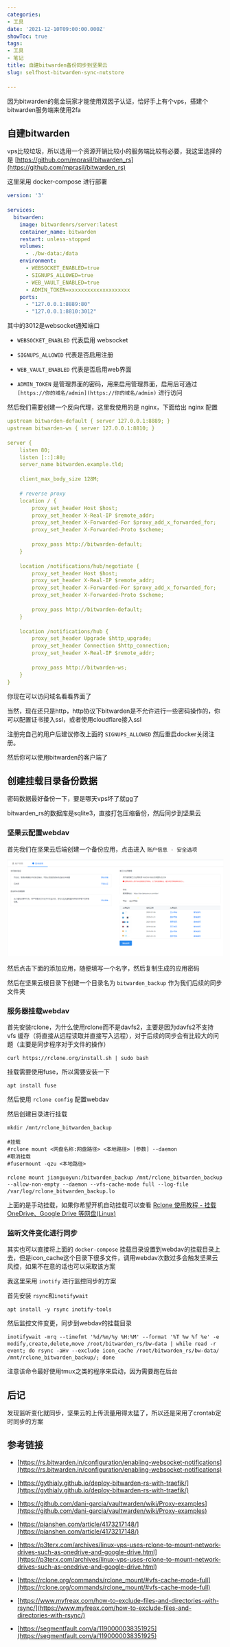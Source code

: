 ```yaml
---
categories:
- 工具
date: '2021-12-10T09:00:00.000Z'
showToc: true
tags:
- 工具
- 笔记
title: 自建bitwarden备份同步到坚果云
slug: selfhost-bitwarden-sync-nutstore

---
```




因为bitwarden的氪金玩家才能使用双因子认证，恰好手上有个vps，搭建个bitwarden服务端来使用2fa

## 自建bitwarden

vps比较垃圾，所以选用一个资源开销比较小的服务端比较有必要，我这里选择的是 [https://github.com/mprasil/bitwarden_rs](https://github.com/mprasil/bitwarden_rs)

这里采用 docker-compose 进行部署

```yaml
version: '3'

services:
  bitwarden:
    image: bitwardenrs/server:latest
    container_name: bitwarden
    restart: unless-stopped
    volumes:
      - ./bw-data:/data
    environment:
      - WEBSOCKET_ENABLED=true
      - SIGNUPS_ALLOWED=true
      - WEB_VAULT_ENABLED=true
      - ADMIN_TOKEN=xxxxxxxxxxxxxxxxxxxx
    ports:
      - "127.0.0.1:8889:80"
      - "127.0.0.1:8810:3012"
```

其中的3012是websocket通知端口

- `WEBSOCKET_ENABLED` 代表启用 websocket

- `SIGNUPS_ALLOWED` 代表是否启用注册

- `WEB_VAULT_ENABLED` 代表是否启用web界面

- `ADMIN_TOKEN` 是管理界面的密码，用来启用管理界面，启用后可通过 `[https://你的域名/admin](https://你的域名/admin)` 进行访问

然后我们需要创建一个反向代理，这里我使用的是 nginx，下面给出 nginx 配置

```yaml
upstream bitwarden-default { server 127.0.0.1:8889; }
upstream bitwarden-ws { server 127.0.0.1:8810; }

server {
    listen 80;
    listen [::]:80;
    server_name bitwarden.example.tld;

    client_max_body_size 128M;

    # reverse proxy
    location / {
        proxy_set_header Host $host;
        proxy_set_header X-Real-IP $remote_addr;
        proxy_set_header X-Forwarded-For $proxy_add_x_forwarded_for;
        proxy_set_header X-Forwarded-Proto $scheme;
        
        proxy_pass http://bitwarden-default;
    }

    location /notifications/hub/negotiate {
        proxy_set_header Host $host;
        proxy_set_header X-Real-IP $remote_addr;
        proxy_set_header X-Forwarded-For $proxy_add_x_forwarded_for;
        proxy_set_header X-Forwarded-Proto $scheme;

        proxy_pass http://bitwarden-default;
    }

    location /notifications/hub {
        proxy_set_header Upgrade $http_upgrade;
        proxy_set_header Connection $http_connection;
        proxy_set_header X-Real-IP $remote_addr;

        proxy_pass http://bitwarden-ws;
    }
}
```

你现在可以访问域名看看界面了

当然，现在还只是http，http协议下bitwarden是不允许进行一些密码操作的，你可以配置证书接入ssl，或者使用cloudflare接入ssl

注册完自己的用户后建议修改上面的 `SIGNUPS_ALLOWED` 然后重启docker关闭注册。

然后你可以使用bitwarden的客户端了

## 创建挂载目录备份数据

密码数据最好备份一下，要是哪天vps坏了就gg了

bitwarden_rs的数据库是sqlite3，直接打包压缩备份，然后同步到坚果云

### 坚果云配置webdav

首先我们在坚果云后端创建一个备份应用，点击进入 `账户信息 - 安全选项`

![](https://raw.githubusercontent.com/akkuman/pic/master/notionimg/ee/d4/eed4420ab0cd95b0a601d58d9f6a8c89.png)

然后点击下面的添加应用，随便填写一个名字，然后复制生成的应用密码

然后在坚果云根目录下创建一个目录名为 `bitwarden_backup` 作为我们后续的同步文件夹

### 服务器挂载webdav

首先安装rclone，为什么使用rclone而不是davfs2，主要是因为davfs2不支持 vfs 缓存（将直接从远程读取并直接写入远程），对于后续的同步会有比较大的问题（主要是同步程序对于文件的操作）

```shell
curl https://rclone.org/install.sh | sudo bash
```

挂载需要使用fuse，所以需要安装一下

```shell
apt install fuse
```

然后使用 `rclone config` 配置webdav

然后创建目录进行挂载

```shell
mkdir /mnt/rclone_bitwarden_backup

#挂载
#rclone mount <网盘名称:网盘路径> <本地路径> [参数] --daemon
#取消挂载
#fusermount -qzu <本地路径>

rclone mount jianguoyun:/bitwarden_backup /mnt/rclone_bitwarden_backup --allow-non-empty --daemon --vfs-cache-mode full --log-file /var/log/rclone_bitwarden_backup.lo
```

上面的是手动挂载，如果你希望开机自动挂载可以查看 [Rclone 使用教程 - 挂载 OneDrive、Google Drive 等网盘(Linux)](https://p3terx.com/archives/linux-vps-uses-rclone-to-mount-network-drives-such-as-onedrive-and-google-drive.html)

### 监听文件变化进行同步

其实也可以直接将上面的 `docker-compose` 挂载目录设置到webdav的挂载目录上去，但是icon_cache这个目录下很多文件，调用webdav次数过多会触发坚果云风控，如果不在意的话也可以采取该方案

我这里采用 `inotify` 进行监控同步的方案

首先安装 `rsync`和`inotifywait`

```shell
apt install -y rsync inotify-tools
```

然后监控文件变更，同步到webdav的挂载目录

```shell
inotifywait -mrq --timefmt '%d/%m/%y %H:%M' --format '%T %w %f %e' -e modify,create,delete,move /root/bitwarden_rs/bw-data | while read -r event; do rsync -aHv --exclude icon_cache /root/bitwarden_rs/bw-data/ /mnt/rclone_bitwarden_backup/; done
```

注意该命令最好使用tmux之类的程序来启动，因为需要跑在后台

## 后记

发现监听变化就同步，坚果云的上传流量用得太猛了，所以还是采用了crontab定时同步的方案

## 参考链接

- [https://rs.bitwarden.in/configuration/enabling-websocket-notifications](https://rs.bitwarden.in/configuration/enabling-websocket-notifications)

- [https://gythialy.github.io/deploy-bitwarden-rs-with-traefik/](https://gythialy.github.io/deploy-bitwarden-rs-with-traefik/)

- [https://github.com/dani-garcia/vaultwarden/wiki/Proxy-examples](https://github.com/dani-garcia/vaultwarden/wiki/Proxy-examples)

- [https://pianshen.com/article/4173217148/](https://pianshen.com/article/4173217148/)

- [https://p3terx.com/archives/linux-vps-uses-rclone-to-mount-network-drives-such-as-onedrive-and-google-drive.html](https://p3terx.com/archives/linux-vps-uses-rclone-to-mount-network-drives-such-as-onedrive-and-google-drive.html)

- [https://rclone.org/commands/rclone_mount/#vfs-cache-mode-full](https://rclone.org/commands/rclone_mount/#vfs-cache-mode-full)

- [https://www.myfreax.com/how-to-exclude-files-and-directories-with-rsync/](https://www.myfreax.com/how-to-exclude-files-and-directories-with-rsync/)

- [https://segmentfault.com/a/1190000038351925](https://segmentfault.com/a/1190000038351925)

